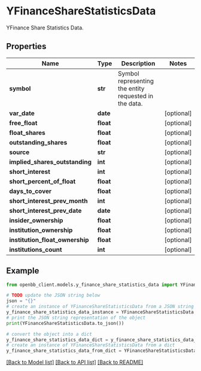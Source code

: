 # YFinanceShareStatisticsData

YFinance Share Statistics Data.

## Properties

Name | Type | Description | Notes
------------ | ------------- | ------------- | -------------
**symbol** | **str** | Symbol representing the entity requested in the data. | 
**var_date** | **date** |  | [optional] 
**free_float** | **float** |  | [optional] 
**float_shares** | **float** |  | [optional] 
**outstanding_shares** | **float** |  | [optional] 
**source** | **str** |  | [optional] 
**implied_shares_outstanding** | **int** |  | [optional] 
**short_interest** | **int** |  | [optional] 
**short_percent_of_float** | **float** |  | [optional] 
**days_to_cover** | **float** |  | [optional] 
**short_interest_prev_month** | **int** |  | [optional] 
**short_interest_prev_date** | **date** |  | [optional] 
**insider_ownership** | **float** |  | [optional] 
**institution_ownership** | **float** |  | [optional] 
**institution_float_ownership** | **float** |  | [optional] 
**institutions_count** | **int** |  | [optional] 

## Example

```python
from openbb_client.models.y_finance_share_statistics_data import YFinanceShareStatisticsData

# TODO update the JSON string below
json = "{}"
# create an instance of YFinanceShareStatisticsData from a JSON string
y_finance_share_statistics_data_instance = YFinanceShareStatisticsData.from_json(json)
# print the JSON string representation of the object
print(YFinanceShareStatisticsData.to_json())

# convert the object into a dict
y_finance_share_statistics_data_dict = y_finance_share_statistics_data_instance.to_dict()
# create an instance of YFinanceShareStatisticsData from a dict
y_finance_share_statistics_data_from_dict = YFinanceShareStatisticsData.from_dict(y_finance_share_statistics_data_dict)
```
[[Back to Model list]](../README.md#documentation-for-models) [[Back to API list]](../README.md#documentation-for-api-endpoints) [[Back to README]](../README.md)


